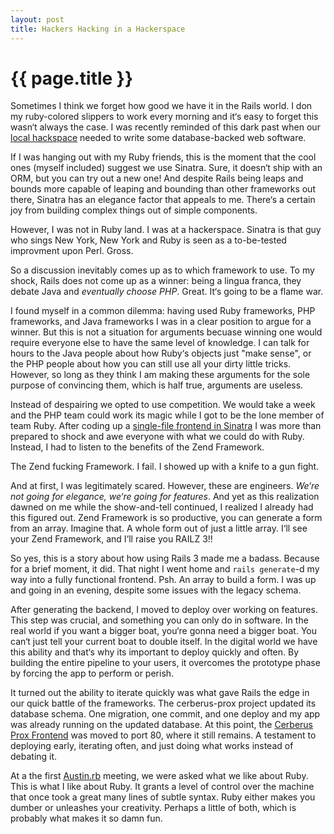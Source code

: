 ```yaml
---
layout: post
title: Hackers Hacking in a Hackerspace 
---
```


{{ page.title }}
================

Sometimes I think we forget how good we have it in the Rails world.  I don my ruby-colored slippers to work every morning and it&lsquo;s easy to forget this wasn&lsquo;t always the case.  I was recently reminded of this dark past when our [local hackspace](http://austinhackerspace.org) needed to write some database-backed web software.

If I was hanging out with my Ruby friends, this is the moment that the cool ones (myself included) suggest we use Sinatra.  Sure, it doesn&lsquo;t ship with an ORM, but you can try out a new one!  And despite Rails being leaps and bounds more capable of leaping and bounding than other frameworks out there, Sinatra has an elegance factor that appeals to me.  There&lsquo;s a certain joy from building complex things out of simple components.

However, I was not in Ruby land.  I was at a hackerspace.  Sinatra is that guy who sings New York, New York and Ruby is seen as a to-be-tested improvment upon Perl.  Gross.

So a discussion inevitably comes up as to which framework to use.  To my shock, Rails does not come up as a winner: being a lingua franca, they debate Java and *eventually choose PHP*.  Great.  It&lsquo;s going to be a flame war. 

I found myself in a common dilemma: having used Ruby frameworks, PHP frameworks, and Java frameworks I was in a clear position to argue for a winner.  But this is not a situation for arguments becuase winning one would require everyone else to have the same level of knowledge.  I can talk for hours to the Java people about how Ruby&lsquo;s objects just "make sense", or the PHP people about how you can still use all your dirty little tricks.  However, so long as they think I am making these arguments for the sole purpose of convincing them, which is half true, arguments are useless.  

Instead of despairing we opted to use competition.  We would take a week and the PHP team could work its magic while I got to be the lone member of team Ruby.  After coding up a [single-file frontend in Sinatra](http://github.com/csquared/cerberus_prox_sinatra_old) I was more than prepared to shock and awe everyone with what we could do with Ruby.  Instead, I had to listen to the benefits of the Zend Framework.

The Zend fucking Framework.  I fail.  I showed up with a knife to a gun fight.

And at first, I was legitimately scared.  However, these are engineers.  *We&lsquo;re not going for elegance, we&lsquo;re going for features*.  And yet as this realization dawned on me while the show-and-tell continued, I realized I already had this figured out.  Zend Framework is so productive, you can generate a form from an array.  Imagine that.  A whole form out of just a little array.   I&lsquo;ll see your Zend Framework, and I&lsquo;ll raise you RAILZ 3!!

So yes, this is a story about how using Rails 3 made me a badass.  Because for a brief moment, it did.  That night I went home and <code>rails generate</code>-d my way into a fully functional frontend.  Psh.  An array to build a form.  I was up and going in an evening, despite some issues with the legacy schema.

After generating the backend, I moved to deploy over working on features.  This step was crucial, and something you can only do in software.  In the real world if you want a bigger boat, you&lsquo;re gonna need a bigger boat.  You can&lsquo;t just tell your current boat to double itself.  In the digital world we have this ability and that&lsquo;s why its important to deploy quickly and often.  By building the entire pipeline to your users, it overcomes the prototype phase by forcing the app to perform or perish.

It turned out the ability to iterate quickly was what gave Rails the edge in our quick battle of the frameworks.  The cerberus-prox project updated its database schema.  One migration, one commit, and one deploy and my app was already running on the updated database.  At this point, the [Cerberus Prox Frontend](http://www.github.com/csquared/cerberus-prox-frontend) was moved to port 80, where it still remains.  A testament to deploying early, iterating often, and just doing what works instead of debating it.

At a the first [Austin.rb](http://austinrb.org) meeting, we were asked what we like about Ruby.  This is what I like about Ruby.  It grants a level of control over the machine that once took a great many lines of subtle syntax.  Ruby either makes you dumber or unleashes your creativity.  Perhaps a little of both, which is probably what makes it so damn fun.


